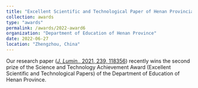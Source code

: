 ```yaml
---
title: "Excellent Scientific and Technological Paper of Henan Provincial Department of Education"
collection: awards
type: "awards"
permalink: /awards/2022-award6
organization: "Department of Education of Henan Province"
date: 2022-06-27
location: "Zhengzhou, China"
---
```


Our research paper ([*J. Lumin.*, 2021, 239, 118356](/publications/2021-paper16)) recently wins the second prize of the Science and Technology Achievement Award (Excellent Scientific and Technological Papers) of the Department of Education of Henan Province.
